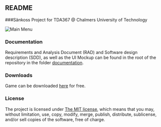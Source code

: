 ## README ##

###Sänkoss Project for TDA367 @ Chalmers University of Technology

![Main Menu](https://github.com/Bipshark/TDA367/screenshots/mainmenu.png)

### Documentation
Requirements and Analysis Document (RAD) and Software design description (SDD), as well as the UI Mockup can be found in the root of the repository in the folder [documentation](https://github.com/Bipshark/TDA367/tree/master/documentation).

### Downloads
Game can be downloaded [here](http://tinyurl.com/qyccdt5) for free.

### License
The project is licensed under [The MIT license](http://opensource.org/licenses/MIT), which means that you may, without limitation, use, copy, modify, merge, publish, distribute, sublicense, and/or sell copies of the software, free of charge.
